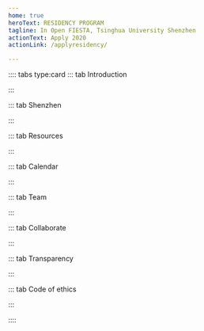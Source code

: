 ```yaml
---
home: true
heroText: RESIDENCY PROGRAM
tagline: In Open FIESTA, Tsinghua University Shenzhen
actionText: Apply 2020
actionLink: /applyresidency/

---
```


:::: tabs type:card
::: tab Introduction 


:::


::: tab Shenzhen 


:::

::: tab Resources 


:::


::: tab Calendar 


:::


::: tab Team 


:::


::: tab Collaborate 


:::


::: tab Transparency 


:::

::: tab Code of ethics 


::: 

::::
